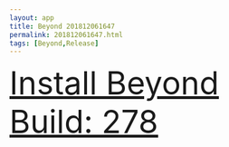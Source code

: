 ```yaml
---
layout: app
title: Beyond 201812061647
permalink: 201812061647.html
tags: [Beyond,Release]
---
```

<div class="pure-g">
    <div class="pure-u-1-1" style="font-size: 4em">
        <a class="pure-button-primary" href="itms-services://?action=download-manifest&url=https%3A%2F%2Flitsungyisigono.github.io%2FTestScript%2Fmanifests%2F201812061647.plist"><i class="fa fa-download" aria-hidden="true"></i>Install Beyond Build: 278</a>
    </div>
</div>
